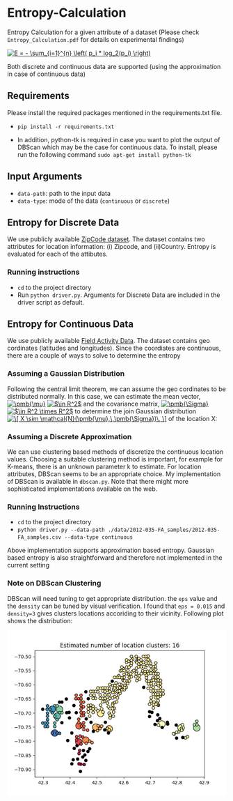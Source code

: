 # Entropy-Calculation
Entropy Calculation for a given attribute of a dataset (Please check `Entropy_Calculation.pdf` for details on experimental findings)

<a href="https://www.codecogs.com/eqnedit.php?latex=E&space;=&space;-&space;\sum_{i=1}^{n}&space;\left(&space;p_i&space;*&space;log_2(p_i)&space;\right)" target="_blank"><img src="https://latex.codecogs.com/gif.latex?E&space;=&space;-&space;\sum_{i=1}^{n}&space;\left(&space;p_i&space;*&space;log_2(p_i)&space;\right)" title="E = - \sum_{i=1}^{n} \left( p_i * log_2(p_i) \right)" /></a>

Both discrete and continuous data are supported (using the approximation in case of continuous data)

## Requirements
Please install the required packages mentioned in the requirements.txt file. 
* `pip install -r requirements.txt`

* In addition, python-tk is required in case you want to plot the output of DBScan which may be the case for continuous data. To install, please run the following command `sudo apt-get install python-tk`

## Input Arguments
* `data-path`: path to the input data
* `data-type`: mode of the data (`continuous` or `discrete`)

## Entropy for Discrete Data
We use publicly available [ZipCode dataset](https://catalog.data.gov/dataset/zip-codes-zipcodes). The dataset contains two attributes for location information: (i) Zipcode, and (ii)Country. Entropy is evaluated for each of the attibutes.

### Running instructions
* `cd` to the project directory
* Run `python driver.py`. Arguments for Discrete Data are included in the driver script as default.

## Entropy for Continuous Data
We use publicly available [Field Activity Data](https://cmgds.marine.usgs.gov/data/field-activity-data/2012-035-FA/). The dataset contains geo cordinates (latitudes and longitudes). Since the coordiates are continuous, there are a couple of ways to solve to determine the entropy

### Assuming a Gaussian Distribution
Following the central limit theorem, we can assume the geo cordinates to be distributed normally. In this case, we can estimate the mean vector, <a href="https://www.codecogs.com/eqnedit.php?latex=\pmb{\mu}" target="_blank"><img src="https://latex.codecogs.com/gif.latex?\pmb{\mu}" title="\pmb{\mu}" /></a> <a href="https://www.codecogs.com/eqnedit.php?latex=$\in&space;R^2$" target="_blank"><img src="https://latex.codecogs.com/gif.latex?$\in&space;R^2$" title="$\in R^2$" /></a> and the covariance matrix, <a href="https://www.codecogs.com/eqnedit.php?latex=\pmb{\Sigma}" target="_blank"><img src="https://latex.codecogs.com/gif.latex?\pmb{\Sigma}" title="\pmb{\Sigma}" /></a> <a href="https://www.codecogs.com/eqnedit.php?latex=$\in&space;R^2&space;\times&space;R^2$" target="_blank"><img src="https://latex.codecogs.com/gif.latex?$\in&space;R^2&space;\times&space;R^2$" title="$\in R^2 \times R^2$" /></a> to determine the join Gaussian distribution <a href="https://www.codecogs.com/eqnedit.php?latex=\[&space;X&space;\sim&space;\mathcal{N}(\pmb{\mu},\,\pmb{\Sigma})\,&space;\]" target="_blank"><img src="https://latex.codecogs.com/gif.latex?\[&space;X&space;\sim&space;\mathcal{N}(\pmb{\mu},\,\pmb{\Sigma})\,&space;\]" title="\[ X \sim \mathcal{N}(\pmb{\mu},\,\pmb{\Sigma})\, \]" /></a> of the location X:

### Assuming a Discrete Approximation
We can use clustering based methods of discretize the continuous location values. Choosing a suitable clustering method is important, for example for K-means, there is an unknown parameter k to estimate. For location attributes, DBScan seems to be an appropriate choice. My implementation of DBScan is available in `dbscan.py`. Note that there might more sophisticated implementations available on the web.

### Running Instructions
* `cd` to the project directory
* `python driver.py --data-path ./data/2012-035-FA_samples/2012-035-FA_samples.csv --data-type continuous`

Above implementation supports approximation based entropy. Gaussian based entropy is also straightforward and therefore not implemented in the current setting

### Note on DBScan Clustering
DBScan will need tuning to get appropriate distribution. the `eps` value and the `density` can be tuned by visual verification. I found that `eps = 0.015` and `density=3` gives clusters locations accoriding to their vicinity. Following plot shows the distribution:

![alt text](https://github.com/rahul99/Entropy-Calculation/blob/master/location%20distribution.png)


